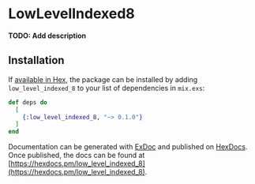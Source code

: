 # LowLevelIndexed8

**TODO: Add description**

## Installation

If [available in Hex](https://hex.pm/docs/publish), the package can be installed
by adding `low_level_indexed_8` to your list of dependencies in `mix.exs`:

```elixir
def deps do
  [
    {:low_level_indexed_8, "~> 0.1.0"}
  ]
end
```

Documentation can be generated with [ExDoc](https://github.com/elixir-lang/ex_doc)
and published on [HexDocs](https://hexdocs.pm). Once published, the docs can
be found at [https://hexdocs.pm/low_level_indexed_8](https://hexdocs.pm/low_level_indexed_8).

